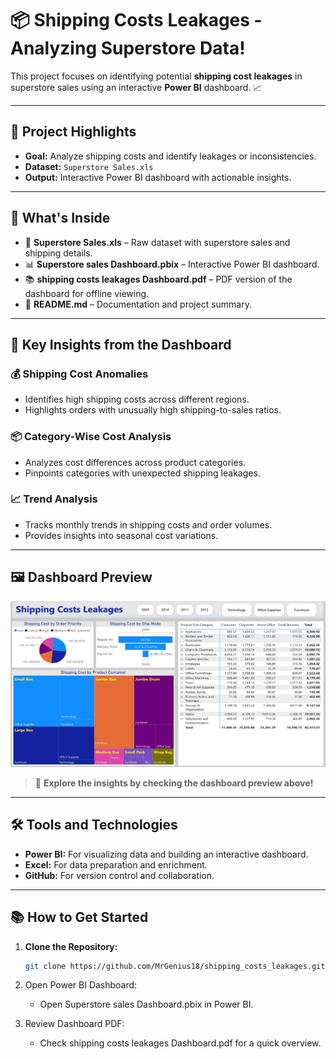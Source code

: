 # 📦 Shipping Costs Leakages - Analyzing Superstore Data!

This project focuses on identifying potential **shipping cost leakages** in superstore sales using an interactive **Power BI** dashboard. 📈

---

## 🎯 Project Highlights
- **Goal:** Analyze shipping costs and identify leakages or inconsistencies.
- **Dataset:** `Superstore Sales.xls`
- **Output:** Interactive Power BI dashboard with actionable insights.

---

## 📂 What's Inside
- 📄 **Superstore Sales.xls** – Raw dataset with superstore sales and shipping details.
- 📊 **Superstore sales Dashboard.pbix** – Interactive Power BI dashboard.
- 📚 **shipping costs leakages Dashboard.pdf** – PDF version of the dashboard for offline viewing.
- 📄 **README.md** – Documentation and project summary.

---

## 📸 Key Insights from the Dashboard
### 💰 Shipping Cost Anomalies
- Identifies high shipping costs across different regions.
- Highlights orders with unusually high shipping-to-sales ratios.

### 📦 Category-Wise Cost Analysis
- Analyzes cost differences across product categories.
- Pinpoints categories with unexpected shipping leakages.

### 📈 Trend Analysis
- Tracks monthly trends in shipping costs and order volumes.
- Provides insights into seasonal cost variations.

---
## 🖼️ Dashboard Preview
![Dashboard Overview](https://github.com/MrGenius18/shipping_costs_leakages/blob/bcd9ef627428d66ba795a226c4bdef177af2b5c9/Shipping%20Costs%20Leakages%20Analysis%20Dashboard.png)

> 📸 **Explore the insights by checking the dashboard preview above!**

---

## 🛠️ Tools and Technologies
- **Power BI:** For visualizing data and building an interactive dashboard.
- **Excel:** For data preparation and enrichment.
- **GitHub:** For version control and collaboration.

---

## 📚 How to Get Started
1. **Clone the Repository:**
   ```bash
   git clone https://github.com/MrGenius18/shipping_costs_leakages.git

2. Open Power BI Dashboard:
    - Open Superstore sales Dashboard.pbix in Power BI.
 
3. Review Dashboard PDF:
    - Check shipping costs leakages Dashboard.pdf for a quick overview.
